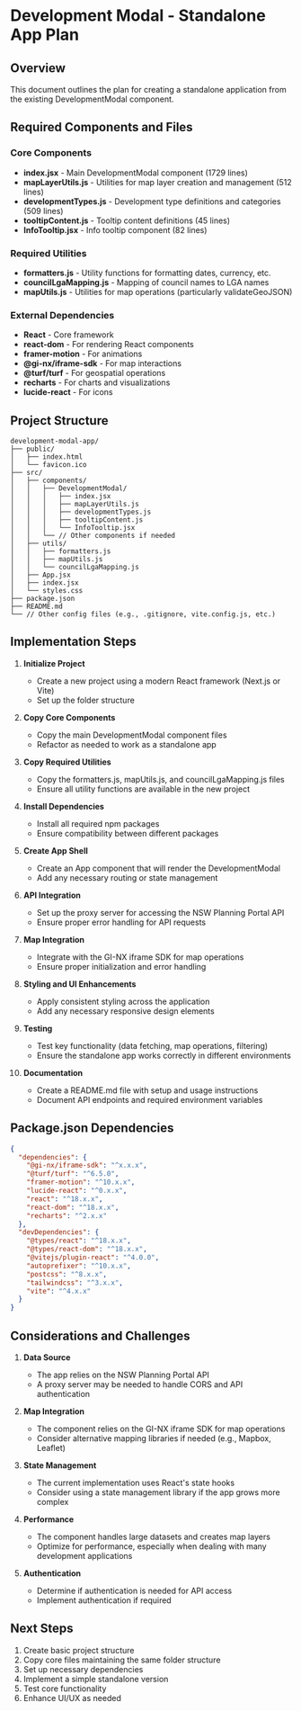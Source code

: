 # Development Modal - Standalone App Plan

## Overview

This document outlines the plan for creating a standalone application from the existing DevelopmentModal component.

## Required Components and Files

### Core Components

- **index.jsx** - Main DevelopmentModal component (1729 lines)
- **mapLayerUtils.js** - Utilities for map layer creation and management (512 lines)
- **developmentTypes.js** - Development type definitions and categories (509 lines)
- **tooltipContent.js** - Tooltip content definitions (45 lines)
- **InfoTooltip.jsx** - Info tooltip component (82 lines)

### Required Utilities

- **formatters.js** - Utility functions for formatting dates, currency, etc.
- **councilLgaMapping.js** - Mapping of council names to LGA names
- **mapUtils.js** - Utilities for map operations (particularly validateGeoJSON)

### External Dependencies

- **React** - Core framework
- **react-dom** - For rendering React components
- **framer-motion** - For animations
- **@gi-nx/iframe-sdk** - For map interactions
- **@turf/turf** - For geospatial operations
- **recharts** - For charts and visualizations
- **lucide-react** - For icons

## Project Structure

```
development-modal-app/
├── public/
│   ├── index.html
│   └── favicon.ico
├── src/
│   ├── components/
│   │   ├── DevelopmentModal/
│   │   │   ├── index.jsx
│   │   │   ├── mapLayerUtils.js
│   │   │   ├── developmentTypes.js
│   │   │   ├── tooltipContent.js
│   │   │   └── InfoTooltip.jsx
│   │   └── // Other components if needed
│   ├── utils/
│   │   ├── formatters.js
│   │   ├── mapUtils.js
│   │   └── councilLgaMapping.js
│   ├── App.jsx
│   ├── index.jsx
│   └── styles.css
├── package.json
├── README.md
└── // Other config files (e.g., .gitignore, vite.config.js, etc.)
```

## Implementation Steps

1. **Initialize Project**

   - Create a new project using a modern React framework (Next.js or Vite)
   - Set up the folder structure

2. **Copy Core Components**

   - Copy the main DevelopmentModal component files
   - Refactor as needed to work as a standalone app

3. **Copy Required Utilities**

   - Copy the formatters.js, mapUtils.js, and councilLgaMapping.js files
   - Ensure all utility functions are available in the new project

4. **Install Dependencies**

   - Install all required npm packages
   - Ensure compatibility between different packages

5. **Create App Shell**

   - Create an App component that will render the DevelopmentModal
   - Add any necessary routing or state management

6. **API Integration**

   - Set up the proxy server for accessing the NSW Planning Portal API
   - Ensure proper error handling for API requests

7. **Map Integration**

   - Integrate with the GI-NX iframe SDK for map operations
   - Ensure proper initialization and error handling

8. **Styling and UI Enhancements**

   - Apply consistent styling across the application
   - Add any necessary responsive design elements

9. **Testing**

   - Test key functionality (data fetching, map operations, filtering)
   - Ensure the standalone app works correctly in different environments

10. **Documentation**
    - Create a README.md file with setup and usage instructions
    - Document API endpoints and required environment variables

## Package.json Dependencies

```json
{
  "dependencies": {
    "@gi-nx/iframe-sdk": "^x.x.x",
    "@turf/turf": "^6.5.0",
    "framer-motion": "^10.x.x",
    "lucide-react": "^0.x.x",
    "react": "^18.x.x",
    "react-dom": "^18.x.x",
    "recharts": "^2.x.x"
  },
  "devDependencies": {
    "@types/react": "^18.x.x",
    "@types/react-dom": "^18.x.x",
    "@vitejs/plugin-react": "^4.0.0",
    "autoprefixer": "^10.x.x",
    "postcss": "^8.x.x",
    "tailwindcss": "^3.x.x",
    "vite": "^4.x.x"
  }
}
```

## Considerations and Challenges

1. **Data Source**

   - The app relies on the NSW Planning Portal API
   - A proxy server may be needed to handle CORS and API authentication

2. **Map Integration**

   - The component relies on the GI-NX iframe SDK for map operations
   - Consider alternative mapping libraries if needed (e.g., Mapbox, Leaflet)

3. **State Management**

   - The current implementation uses React's state hooks
   - Consider using a state management library if the app grows more complex

4. **Performance**

   - The component handles large datasets and creates map layers
   - Optimize for performance, especially when dealing with many development applications

5. **Authentication**
   - Determine if authentication is needed for API access
   - Implement authentication if required

## Next Steps

1. Create basic project structure
2. Copy core files maintaining the same folder structure
3. Set up necessary dependencies
4. Implement a simple standalone version
5. Test core functionality
6. Enhance UI/UX as needed
